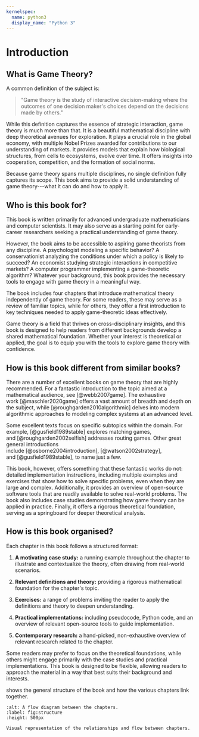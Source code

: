```yaml
---
kernelspec:
  name: python3
  display_name: "Python 3"
---
```


# Introduction

## What is Game Theory?

A common definition of the subject is:

> "Game theory is the study of interactive decision-making where the
> outcomes of one decision maker's choices depend on the decisions made
> by others."

While this definition captures the essence of strategic interaction,
game theory is much more than that. It is a beautiful mathematical
discipline with deep theoretical avenues for exploration. It plays a
crucial role in the global economy, with multiple Nobel Prizes awarded
for contributions to our understanding of markets. It provides models
that explain how biological structures, from cells to ecosystems, evolve
over time. It offers insights into cooperation, competition, and the
formation of social norms.

Because game theory spans multiple disciplines, no single definition
fully captures its scope. This book aims to provide a solid
understanding of game theory---what it can do and how to apply it.

## Who is this book for?

This book is written primarily for advanced undergraduate mathematicians
and computer scientists. It may also serve as a starting point for
early-career researchers seeking a practical understanding of game
theory.

However, the book aims to be accessible to aspiring game theorists from
any discipline. A psychologist modeling a specific behavior? A
conservationist analyzing the conditions under which a policy is likely
to succeed? An economist studying strategic interactions in competitive
markets? A computer programmer implementing a game-theoretic algorithm?
Whatever your background, this book provides the necessary tools to
engage with game theory in a meaningful way.

The book includes four chapters that introduce mathematical theory
independently of game theory. For some readers, these may serve as a
review of familiar topics, while for others, they offer a first
introduction to key techniques needed to apply game-theoretic ideas
effectively.

Game theory is a field that thrives on cross-disciplinary insights, and
this book is designed to help readers from different backgrounds develop
a shared mathematical foundation. Whether your interest is theoretical
or applied, the goal is to equip you with the tools to explore game
theory with confidence.

## How is this book different from similar books?

There are a number of excellent books on game theory that are highly
recommended. For a fantastic introduction to the topic aimed at a
mathematical audience, see [@webb2007game]. The exhaustive
work [@maschler2020game] offers a vast amount of breadth and depth on
the subject, while [@roughgarden2010algorithmic] delves into modern
algorithmic approaches to modeling complex systems at an advanced level.

Some excellent texts focus on specific subtopics within the domain. For
example, [@gusfield1989stable] explores matching games,
and [@roughgarden2002selfish] addresses routing games. Other great
general introductions
include [@osborne2004introduction], [@watson2002strategy],
and [@gusfield1989stable], to name just a few.

This book, however, offers something that these fantastic works do not:
detailed implementation instructions, including multiple examples and
exercises that show how to solve specific problems, even when they are
large and complex. Additionally, it provides an overview of open-source
software tools that are readily available to solve real-world problems.
The book also includes case studies demonstrating how game theory can be
applied in practice. Finally, it offers a rigorous theoretical
foundation, serving as a springboard for deeper theoretical analysis.

## How is this book organised?

Each chapter in this book follows a structured format:

1.  **A motivating case study:** a running example throughout the
    chapter to illustrate and contextualize the theory, often drawing
    from real-world scenarios.

2.  **Relevant definitions and theory:** providing a rigorous
    mathematical foundation for the chapter's topic.

3.  **Exercises:** a range of problems inviting the reader to apply the
    definitions and theory to deepen understanding.

4.  **Practical implementations:** including pseudocode, Python code,
    and an overview of relevant open-source tools to guide
    implementation.

5.  **Contemporary research:** a hand-picked, non-exhaustive overview of
    relevant research related to the chapter.

Some readers may prefer to focus on the theoretical foundations, while
others might engage primarily with the case studies and practical
implementations. This book is designed to be flexible, allowing readers
to approach the material in a way that best suits their background and
interests.

[](#fig:structure) shows the general structure of the book and
how the various chapters link together.

```{figure} assets/chapter_relationship_diagram/main.png
:alt: A flow diagram between the chapters.
:label: fig:structure
:height: 500px

Visual representation of the relationships and flow between chapters.
```
